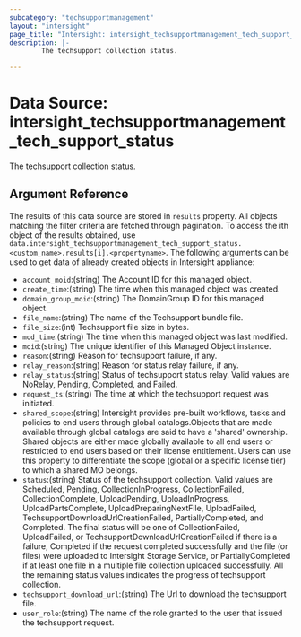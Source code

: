```yaml
---
subcategory: "techsupportmanagement"
layout: "intersight"
page_title: "Intersight: intersight_techsupportmanagement_tech_support_status"
description: |-
        The techsupport collection status.

---
```


# Data Source: intersight_techsupportmanagement_tech_support_status
The techsupport collection status.
## Argument Reference
The results of this data source are stored in `results` property.
All objects matching the filter criteria are fetched through pagination.
To access the ith object of the results obtained, use `data.intersight_techsupportmanagement_tech_support_status.<custom_name>.results[i].<propertyname>`.
The following arguments can be used to get data of already created objects in Intersight appliance:
* `account_moid`:(string) The Account ID for this managed object. 
* `create_time`:(string) The time when this managed object was created. 
* `domain_group_moid`:(string) The DomainGroup ID for this managed object. 
* `file_name`:(string) The name of the Techsupport bundle file. 
* `file_size`:(int) Techsupport file size in bytes. 
* `mod_time`:(string) The time when this managed object was last modified. 
* `moid`:(string) The unique identifier of this Managed Object instance. 
* `reason`:(string) Reason for techsupport failure, if any. 
* `relay_reason`:(string) Reason for status relay failure, if any. 
* `relay_status`:(string) Status of techsupport status relay. Valid values are NoRelay, Pending, Completed, and Failed. 
* `request_ts`:(string) The time at which the techsupport request was initiated. 
* `shared_scope`:(string) Intersight provides pre-built workflows, tasks and policies to end users through global catalogs.Objects that are made available through global catalogs are said to have a 'shared' ownership. Shared objects are either made globally available to all end users or restricted to end users based on their license entitlement. Users can use this property to differentiate the scope (global or a specific license tier) to which a shared MO belongs. 
* `status`:(string) Status of the techsupport collection. Valid values are Scheduled, Pending, CollectionInProgress, CollectionFailed, CollectionComplete, UploadPending, UploadInProgress, UploadPartsComplete, UploadPreparingNextFile, UploadFailed, TechsupportDownloadUrlCreationFailed, PartiallyCompleted, and Completed. The final status will be one of CollectionFailed, UploadFailed, or TechsupportDownloadUrlCreationFailed if there is a failure, Completed if the request completed successfully and the file (or files) were uploaded to Intersight Storage Service, or PartiallyCompleted if at least one file in a multiple file collection uploaded successfully. All the remaining status values indicates the progress of techsupport collection. 
* `techsupport_download_url`:(string) The Url to download the techsupport file. 
* `user_role`:(string) The name of the role granted to the user that issued the techsupport request. 
 
